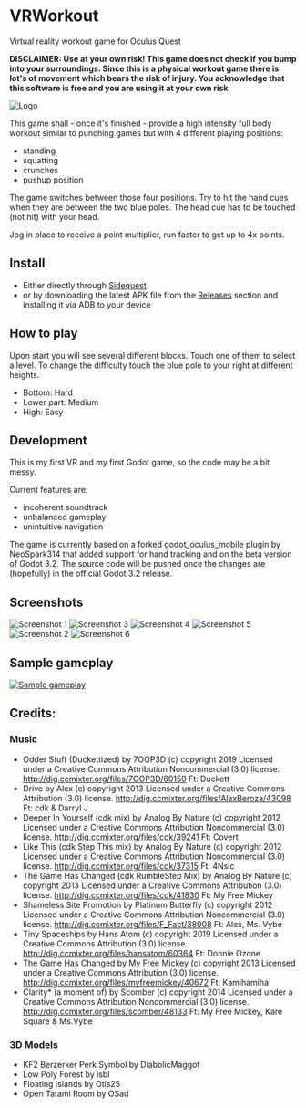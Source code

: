 # VRWorkout
Virtual reality workout game for Oculus Quest


**DISCLAIMER: Use at your own risk! This game does not check if you bump into your surroundings. Since this is a physical workout game there is lot's of movement which bears the risk of injury. You acknowledge that this software is free and you are using it at your own risk**

![Logo](https://github.com/mgschwan/VRWorkout/blob/master/web_assets/vrworkout_logo_new.jpg)


This game shall - once it's finished - provide a high intensity full body workout similar to punching games but with 4 different playing positions:
* standing
* squatting
* crunches
* pushup position

The game switches between those four positions. Try to hit the hand cues when they are between the two blue poles. The head cue has to be touched (not hit) with your head.

Jog in place to receive a point multiplier, run faster to get up to 4x points.

## Install

* Either directly through [Sidequest](https://sidequestvr.com/#/app/413) 
* or by downloading the latest APK file from the [Releases](https://github.com/mgschwan/VRWorkout/releases) section and installing it via ADB to your device


## How to play

Upon start you will see several different blocks. Touch one of them to select a level. 
To change the difficulty touch the blue pole to your right at different heights.

* Bottom: Hard
* Lower part: Medium
* High: Easy

## Development

This is my first VR and my first Godot game, so the code may be a bit messy.

Current features are:
* incoherent soundtrack
* unbalanced gameplay
* unintuitive navigation

The game is currently based on a forked godot_oculus_mobile plugin by NeoSpark314 that added support for hand tracking and on the beta version of Godot 3.2. 
The source code will be pushed once the changes are (hopefully) in the official Godot 3.2 release.

## Screenshots
![Screenshot 1](https://github.com/mgschwan/VRWorkout/blob/master/web_assets/screenshot1.jpg)
![Screenshot 3](https://github.com/mgschwan/VRWorkout/blob/master/web_assets/screenshot3.jpg)
![Screenshot 4](https://github.com/mgschwan/VRWorkout/blob/master/web_assets/screenshot4.jpg)
![Screenshot 5](https://github.com/mgschwan/VRWorkout/blob/master/web_assets/screenshot5.jpg)
![Screenshot 2](https://github.com/mgschwan/VRWorkout/blob/master/web_assets/screenshot2.jpg)
![Screenshot 6](https://github.com/mgschwan/VRWorkout/blob/master/web_assets/screenshot6.jpg)


## Sample gameplay

[![Sample gameplay](https://img.youtube.com/vi/mSPQulHXlJo/0.jpg)](https://www.youtube.com/watch?v=mSPQulHXlJo)

## Credits:

### Music
* Odder Stuff (Duckettized) by 7OOP3D (c) copyright 2019 Licensed under a Creative Commons Attribution Noncommercial  (3.0) license. http://dig.ccmixter.org/files/7OOP3D/60150 Ft: Duckett
* Drive by Alex (c) copyright 2013 Licensed under a Creative Commons Attribution (3.0) license. http://dig.ccmixter.org/files/AlexBeroza/43098 Ft: cdk & Darryl J
* Deeper In Yourself (cdk mix) by Analog By Nature (c) copyright 2012 Licensed under a Creative Commons Attribution Noncommercial  (3.0) license. http://dig.ccmixter.org/files/cdk/39241 Ft: Covert
* Like This (cdk Step This mix) by Analog By Nature (c) copyright 2012 Licensed under a Creative Commons Attribution Noncommercial  (3.0) license. http://dig.ccmixter.org/files/cdk/37315 Ft: 4Nsic
* The Game Has Changed (cdk RumbleStep Mix) by Analog By Nature (c) copyright 2013 Licensed under a Creative Commons Attribution (3.0) license. http://dig.ccmixter.org/files/cdk/41830 Ft: My Free Mickey
* Shameless Site Promotion by Platinum Butterfly (c) copyright 2012 Licensed under a Creative Commons Attribution Noncommercial  (3.0) license. http://dig.ccmixter.org/files/F_Fact/38008 Ft: Alex, Ms. Vybe
* Tiny Spaceships by Hans Atom (c) copyright 2019 Licensed under a Creative Commons Attribution (3.0) license. http://dig.ccmixter.org/files/hansatom/60364 Ft: Donnie Ozone
* The Game Has Changed by My Free Mickey (c) copyright 2013 Licensed under a Creative Commons Attribution (3.0) license. http://dig.ccmixter.org/files/myfreemickey/40672 Ft: Kamihamiha
* Clarity* (a moment of) by Scomber (c) copyright 2014 Licensed under a Creative Commons Attribution Noncommercial  (3.0) license. http://dig.ccmixter.org/files/scomber/48133 Ft: My Free Mickey, Kare Square  & Ms.Vybe

### 3D Models

* KF2 Berzerker Perk Symbol by DiabolicMaggot
* Low Poly Forest by isbl 
* Floating Islands by Otis25 
* Open Tatami Room by OSad 
